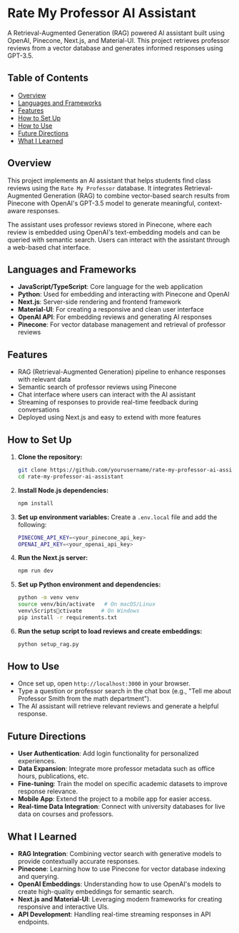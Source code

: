 
# Rate My Professor AI Assistant

A Retrieval-Augmented Generation (RAG) powered AI assistant built using OpenAI, Pinecone, Next.js, and Material-UI. This project retrieves professor reviews from a vector database and generates informed responses using GPT-3.5. 

## Table of Contents
- [Overview](#overview)
- [Languages and Frameworks](#languages-and-frameworks)
- [Features](#features)
- [How to Set Up](#how-to-set-up)
- [How to Use](#how-to-use)
- [Future Directions](#future-directions)
- [What I Learned](#what-i-learned)

## Overview
This project implements an AI assistant that helps students find class reviews using the `Rate My Professor` database. It integrates Retrieval-Augmented Generation (RAG) to combine vector-based search results from Pinecone with OpenAI's GPT-3.5 model to generate meaningful, context-aware responses. 

The assistant uses professor reviews stored in Pinecone, where each review is embedded using OpenAI's text-embedding models and can be queried with semantic search. Users can interact with the assistant through a web-based chat interface.

## Languages and Frameworks
- **JavaScript/TypeScript**: Core language for the web application
- **Python**: Used for embedding and interacting with Pinecone and OpenAI
- **Next.js**: Server-side rendering and frontend framework
- **Material-UI**: For creating a responsive and clean user interface
- **OpenAI API**: For embedding reviews and generating AI responses
- **Pinecone**: For vector database management and retrieval of professor reviews

## Features
- RAG (Retrieval-Augmented Generation) pipeline to enhance responses with relevant data
- Semantic search of professor reviews using Pinecone
- Chat interface where users can interact with the AI assistant
- Streaming of responses to provide real-time feedback during conversations
- Deployed using Next.js and easy to extend with more features

## How to Set Up
1. **Clone the repository:**
   ```bash
   git clone https://github.com/yourusername/rate-my-professor-ai-assistant.git
   cd rate-my-professor-ai-assistant
   ```

2. **Install Node.js dependencies:**
   ```bash
   npm install
   ```

3. **Set up environment variables:**
   Create a `.env.local` file and add the following:
   ```bash
   PINECONE_API_KEY=<your_pinecone_api_key>
   OPENAI_API_KEY=<your_openai_api_key>
   ```

4. **Run the Next.js server:**
   ```bash
   npm run dev
   ```

5. **Set up Python environment and dependencies:**
   ```bash
   python -m venv venv
   source venv/bin/activate   # On macOS/Linux
   venv\Scriptsctivate      # On Windows
   pip install -r requirements.txt
   ```

6. **Run the setup script to load reviews and create embeddings:**
   ```bash
   python setup_rag.py
   ```

## How to Use
- Once set up, open `http://localhost:3000` in your browser.
- Type a question or professor search in the chat box (e.g., "Tell me about Professor Smith from the math department").
- The AI assistant will retrieve relevant reviews and generate a helpful response.

## Future Directions
- **User Authentication**: Add login functionality for personalized experiences.
- **Data Expansion**: Integrate more professor metadata such as office hours, publications, etc.
- **Fine-tuning**: Train the model on specific academic datasets to improve response relevance.
- **Mobile App**: Extend the project to a mobile app for easier access.
- **Real-time Data Integration**: Connect with university databases for live data on courses and professors.

## What I Learned
- **RAG Integration**: Combining vector search with generative models to provide contextually accurate responses.
- **Pinecone**: Learning how to use Pinecone for vector database indexing and querying.
- **OpenAI Embeddings**: Understanding how to use OpenAI's models to create high-quality embeddings for semantic search.
- **Next.js and Material-UI**: Leveraging modern frameworks for creating responsive and interactive UIs.
- **API Development**: Handling real-time streaming responses in API endpoints.
